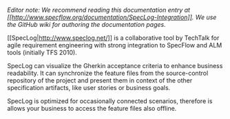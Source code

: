 _Editor note: We recommend reading this documentation entry at [[http://www.specflow.org/documentation/SpecLog-Integration]]. We use the GitHub wiki for authoring the documentation pages._

[[SpecLog|http://www.speclog.net/]] is a collaborative tool by TechTalk for agile requirement engineering with strong integration to SpecFlow and ALM tools (initially TFS 2010).

SpecLog can visualize the Gherkin acceptance criteria to enhance business readability. It can synchronize the feature files from the source-control repository of the project and present them in context of the other specification artifacts, like user stories or business goals. 

SpecLog is optimized for occasionally connected scenarios, therefore is allows your business to access the feature files also offline. 